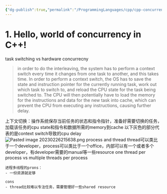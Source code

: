 ```yaml
---
{"dg-publish":true,"permalink":"/ProgrammingLanguages/cpp/cpp-concurrency/C++ Concurrency in Action Notes/","noteIcon":""}
---
```


# 1. Hello, world of concurrency in C++!
task switching vs hardware concurrecny
> in order to do the interleaving, the system has to perform a context switch every time it changes from one task to another, and this takes time. In order to perform a context switch, the OS has to save the state and instruction pointer for the currently running task, work out which task to switch to, and reload the CPU state for the task being switched to. The CPU will then potentially have to load the memory for the instructions and data for the new task into cache, which can prevent the CPU from executing any instructions, causing further delay.

 上下文切换：操作系统保存当前任务的状态和指令指针，准备好需要切换的任务，加载该任务的cpu state和指令和数据所需的memory到cache
 以下灰色的部分代表的是context switch导致的cpu delay
![Pasted image 20230226215638.png](/img/user/ProgrammingLanguages/cpp/cpp-concurrency/pics/Pasted%20image%2020230226215638.png)
process and thread
thread可以类比于一个developer，process可以类比于一个office，内部可以有一个或者多个developer，有developer需要的manual等一些resource
one thread per process vs multiple threads per process
```ad-note
进程多线程的prons：
- 一份资源就足够

cons
- thread比较难以专注任务，需要管理好一些shared resource
```

